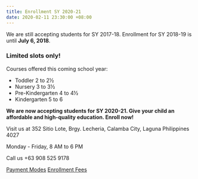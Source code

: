 ```yaml
---
title: Enrollment SY 2020-21
date: 2020-02-11 23:30:00 +08:00
---
```


We are still accepting students for SY 2017-18. Enrollment for SY 2018-19 is until __July 6, 2018__.

### __Limited slots only!__

Courses offered this coming school year:

* Toddler 2 to 2½ 
* Nursery 3 to 3½ 
* Pre-Kindergarten 4 to 4½ 
* Kindergarten 5 to 6


__We are now accepting students for SY 2020-21. Give your child an affordable and high-quality education. Enroll now!__

Visit us at 352 Sitio Lote, Brgy. Lecheria, Calamba City, Laguna Philippines 4027


Monday - Friday, 8 AM to 6 PM


Call us +63 908 525 9178

[Payment Modes](https://cleverminds.ph/payment-modes-2020-21.html)
[Enrollment Fees](https://cleverminds.ph/#fees)